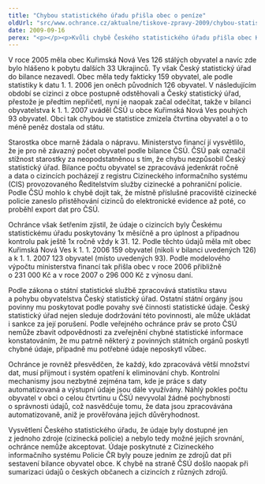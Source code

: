```yaml
---
title: "Chybou statistického úřadu přišla obec o peníze"
oldUrl: "src/www.ochrance.cz/aktualne/tiskove-zpravy-2009/chybou-statistickeho-uradu-prisla-obec-o-penize"
date: 2009-09-16
perex: "<p></p><p>Kvůli chybě Českého statistického úřadu přišla obec Kuřimská Nová Ves (okr. Brno-venkov) o nemalou částku z finančních prostředků státu. Český statistický úřad totiž nesprávně vykazoval počet obyvatel v obci a kvůli tomu byla Kuřimská Nová Ves poškozena při výpočtu podílu obce na výnosu daně z přidané hodnoty a daní z příjmu. Ochránce proto navrhl, aby Český statistický úřad poskytl obci náhradu škody podle zákona č. 82/1998 Sb., o odpovědnosti za škodu způsobenou při výkonu veřejné moci rozhodnutím nebo nesprávným úředním postupem, pokud obec nárok na náhradu škody uplatní. Český statistický úřad neuznává svou odpovědnost za chybně sestavenou bilanci obyvatel a neakceptuje ani návrh na náhradu způsobené škody. <span style=\"FONT-WEIGHT: bold\">Ochránce se proto rozhodl využít svého zákonného oprávnění použít medializaci jako formu sankce a informovat veřejnost o svých zjištěních.</span></p>"
---
```


<!-- imported from the old website -->

<p class="Normln">V roce 2005 měla obec Kuřimská Nová Ves 126 stálých obyvatel a navíc zde bylo hlášeno k pobytu dalších 33 Ukrajinců. Ty však Český statistický úřad do bilance nezavedl. Obec měla tedy fakticky 159 obyvatel, ale podle statistiky k datu 1. 1. 2006 jen oněch původních 126 obyvatel. V následujícím období se cizinci z obce postupně odstěhovali a Český statistický úřad, přestože je předtím nepřičetl, nyní je naopak začal odečítat, takže v bilanci obyvatelstva k 1. 1. 2007 uváděl ČSÚ u obce Kuřimská Nová Ves pouhých 93 obyvatel. Obci tak chybou ve statistice zmizela čtvrtina obyvatel a o to méně peněz dostala od státu.</p><p class="Normln">Starostka obce marně žádala o nápravu. Ministerstvo financí jí vysvětlilo, že je pro ně závazný počet obyvatel podle bilance ČSÚ. ČSÚ pak označil stížnost starostky za neopodstatněnou s tím, že chybu nezpůsobil Český statistický úřad. Bilance počtu obyvatel se zpracovává jedenkrát ročně a data o cizincích pocházejí z registru Cizineckého informačního systému (CIS) provozovaného Ředitelstvím služby cizinecké a pohraniční policie. Podle ČSÚ mohlo k chybě dojít tak, že místně příslušné pracoviště cizinecké policie zaneslo přistěhování cizinců do elektronické evidence až poté, co proběhl export dat pro ČSÚ.</p><p class="Normln">Ochránce však šetřením zjistil, že údaje o cizincích byly Českému statistickému úřadu poskytovány 1x měsíčně a pro úplnost a případnou kontrolu pak ještě 1x ročně vždy k 31. 12. Podle těchto údajů měla mít obec Kuřimská Nová Ves k 1. 1. 2006 159 obyvatel (nikoli v bilanci uvedených 126) a k 1. 1. 2007 123 obyvatel (místo uvedených 93). Podle modelového výpočtu ministerstva financí tak přišla obec v roce 2006 přibližně o 231 000 Kč a v roce 2007 o 296 000 Kč z výnosu daní.</p><p class="Normln">Podle zákona o státní statistické službě zpracovává statistiku stavu a pohybu obyvatelstva Český statistický úřad. Ostatní státní orgány jsou povinny mu poskytovat podle povahy své činnosti statistické údaje. Český statistický úřad nejen sleduje dodržování této povinnosti, ale může ukládat i sankce za její porušení. Podle veřejného ochránce práv se proto ČSÚ nemůže zbavit odpovědnosti za zveřejnění chybné statistické informace konstatováním, že mu patrně některý z povinných státních orgánů poskytl chybné údaje, případně mu potřebné údaje neposkytl vůbec.</p><p class="Normln">Ochránce je rovněž přesvědčen, že každý, kdo zpracovává větší množství dat, musí přijmout i systém opatření k eliminování chyb. Kontrolní mechanismy jsou nezbytné zejména tam, kde je práce s daty automatizovaná a výstupní údaje jsou dále využívány. Náhlý pokles počtu obyvatel v obci o celou čtvrtinu u ČSÚ nevyvolal žádné pochybnosti o správnosti údajů, což nasvědčuje tomu, že data jsou zpracovávána automatizovaně, aniž je prověřována jejich důvěryhodnost.</p><p class="Normln">Vysvětlení Českého statistického úřadu, že údaje byly dostupné jen z jednoho zdroje (cizinecká policie) a nebylo tedy možné jejich srovnání, ochránce nemůže akceptovat. Údaje poskytnuté z Cizineckého informačního systému Policie ČR byly pouze jedním ze zdrojů dat při sestavení bilance obyvatel obce. K chybě na straně ČSÚ došlo naopak při sumarizaci údajů o českých občanech a cizincích z různých zdrojů.</p><p class="Normln"> </p>
